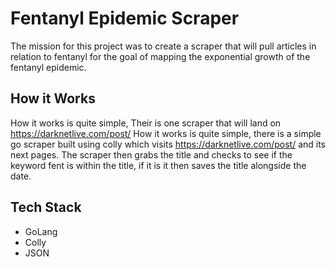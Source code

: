 # Fentanyl Epidemic Scraper

The mission for this project was to create a scraper that will pull articles in relation to fentanyl for the goal of mapping the exponential growth of the fentanyl epidemic.

## How it Works

How it works is quite simple, Their is one scraper that will land on https://darknetlive.com/post/ How it works is quite simple, there is a simple go scraper built using colly which visits https://darknetlive.com/post/ and its next pages. The scraper then grabs the title and checks to see if the keyword fent is within the title, if it is it then saves the title alongside the date.

## Tech Stack

- GoLang
- Colly
- JSON
